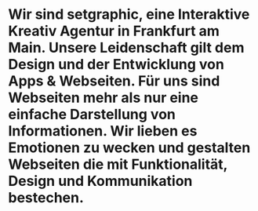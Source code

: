 <h1 class="h3 spacing-zero c-riverBed">Wir sind setgraphic, eine <b class="c-parchment">Interaktive Kreativ Agentur</b> in Frankfurt am Main. Unsere Leidenschaft gilt dem <b class="c-parchment">Design und der Entwicklung von Apps &amp; Webseiten</b>. F&uuml;r uns sind Webseiten mehr als nur eine einfache Darstellung von Informationen. <b class="c-parchment">Wir lieben es Emotionen zu wecken</b> und gestalten Webseiten die mit Funktionalit&auml;t, Design und Kommunikation bestechen.</h1>
